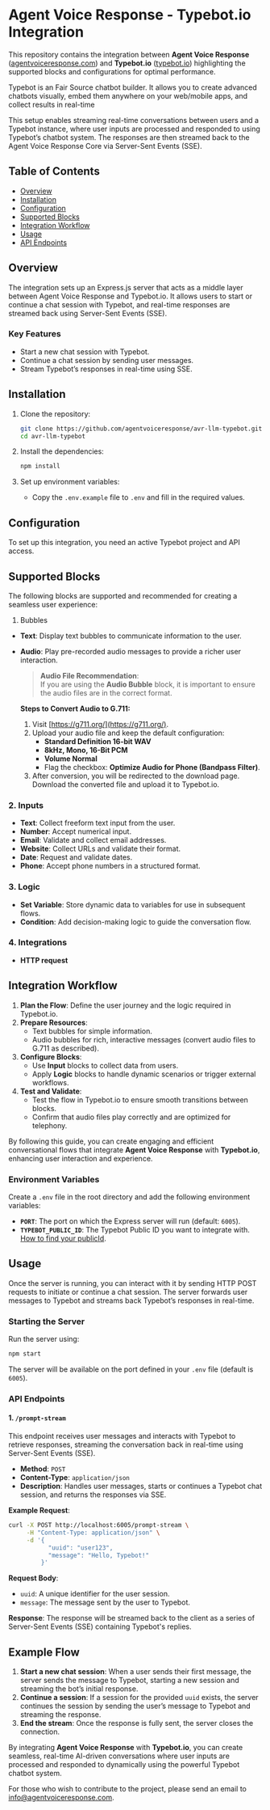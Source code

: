 # Agent Voice Response - Typebot.io Integration

This repository contains the integration between **Agent Voice Response** ([agentvoiceresponse.com](https://www.agentvoiceresponse.com)) and **Typebot.io** ([typebot.io](https://typebot.io/)) highlighting the supported blocks and configurations for optimal performance.

Typebot is an Fair Source chatbot builder. It allows you to create advanced chatbots visually, embed them anywhere on your web/mobile apps, and collect results in real-time

This setup enables streaming real-time conversations between users and a Typebot instance, where user inputs are processed and responded to using Typebot’s chatbot system. The responses are then streamed back to the Agent Voice Response Core via Server-Sent Events (SSE).

## Table of Contents

- [Overview](#overview)
- [Installation](#installation)
- [Configuration](#configuration)
- [Supported Blocks](#supported-blocks)
- [Integration Workflow](#integration-workflow)
- [Usage](#usage)
- [API Endpoints](#api-endpoints)

## Overview

The integration sets up an Express.js server that acts as a middle layer between Agent Voice Response and Typebot.io. It allows users to start or continue a chat session with Typebot, and real-time responses are streamed back using Server-Sent Events (SSE).

### Key Features

- Start a new chat session with Typebot.
- Continue a chat session by sending user messages.
- Stream Typebot’s responses in real-time using SSE.

## Installation

1. Clone the repository:

   ```bash
   git clone https://github.com/agentvoiceresponse/avr-llm-typebot.git
   cd avr-llm-typebot
   ```

2. Install the dependencies:

   ```bash
   npm install
   ```

3. Set up environment variables:
   - Copy the `.env.example` file to `.env` and fill in the required values.

## Configuration

To set up this integration, you need an active Typebot project and API access.

## Supported Blocks

The following blocks are supported and recommended for creating a seamless user experience:

1. Bubbles

- **Text**: Display text bubbles to communicate information to the user.
- **Audio**: Play pre-recorded audio messages to provide a richer user interaction.

   > **Audio File Recommendation**:  
   If you are using the **Audio Bubble** block, it is important to ensure the audio files are in the correct format.  

   **Steps to Convert Audio to G.711:**

   1. Visit [https://g711.org/](https://g711.org/).
   2. Upload your audio file and keep the default configuration:  
      - **Standard Definition 16-bit WAV**  
      - **8kHz, Mono, 16-Bit PCM**  
      - **Volume Normal**  
      - Flag the checkbox: **Optimize Audio for Phone (Bandpass Filter)**.
   3. After conversion, you will be redirected to the download page. Download the converted file and upload it to Typebot.io.

### 2. **Inputs**

- **Text**: Collect freeform text input from the user.
- **Number**: Accept numerical input.
- **Email**: Validate and collect email addresses.
- **Website**: Collect URLs and validate their format.
- **Date**: Request and validate dates.
- **Phone**: Accept phone numbers in a structured format.

### 3. **Logic**

- **Set Variable**: Store dynamic data to variables for use in subsequent flows.
- **Condition**: Add decision-making logic to guide the conversation flow.

### 4. **Integrations**

- **HTTP request**

## Integration Workflow

1. **Plan the Flow**: Define the user journey and the logic required in Typebot.io.
2. **Prepare Resources**:
   - Text bubbles for simple information.
   - Audio bubbles for rich, interactive messages (convert audio files to G.711 as described).
3. **Configure Blocks**:
   - Use **Input** blocks to collect data from users.
   - Apply **Logic** blocks to handle dynamic scenarios or trigger external workflows.
4. **Test and Validate**:
   - Test the flow in Typebot.io to ensure smooth transitions between blocks.
   - Confirm that audio files play correctly and are optimized for telephony.

By following this guide, you can create engaging and efficient conversational flows that integrate **Agent Voice Response** with **Typebot.io**, enhancing user interaction and experience.

### Environment Variables

Create a `.env` file in the root directory and add the following environment variables:

- **`PORT`**: The port on which the Express server will run (default: `6005`).
- **`TYPEBOT_PUBLIC_ID`**: The Typebot Public ID you want to integrate with. [How to find your publicId](https://docs.typebot.io/api-reference/how-to).

## Usage

Once the server is running, you can interact with it by sending HTTP POST requests to initiate or continue a chat session. The server forwards user messages to Typebot and streams back Typebot’s responses in real-time.

### Starting the Server

Run the server using:

```bash
npm start
```

The server will be available on the port defined in your `.env` file (default is `6005`).

### API Endpoints

#### 1. `/prompt-stream`

This endpoint receives user messages and interacts with Typebot to retrieve responses, streaming the conversation back in real-time using Server-Sent Events (SSE).

- **Method**: `POST`
- **Content-Type**: `application/json`
- **Description**: Handles user messages, starts or continues a Typebot chat session, and returns the responses via SSE.

**Example Request**:

```bash
curl -X POST http://localhost:6005/prompt-stream \
     -H "Content-Type: application/json" \
     -d '{
           "uuid": "user123",
           "message": "Hello, Typebot!"
         }'
```

**Request Body**:

- `uuid`: A unique identifier for the user session.
- `message`: The message sent by the user to Typebot.

**Response**:
The response will be streamed back to the client as a series of Server-Sent Events (SSE) containing Typebot's replies.

## Example Flow

1. **Start a new chat session**: When a user sends their first message, the server sends the message to Typebot, starting a new session and streaming the bot’s initial response.
2. **Continue a session**: If a session for the provided `uuid` exists, the server continues the session by sending the user’s message to Typebot and streaming the response.
3. **End the stream**: Once the response is fully sent, the server closes the connection.

By integrating **Agent Voice Response** with **Typebot.io**, you can create seamless, real-time AI-driven conversations where user inputs are processed and responded to dynamically using the powerful Typebot chatbot system.

For those who wish to contribute to the project, please send an email to <info@agentvoiceresponse.com>.
